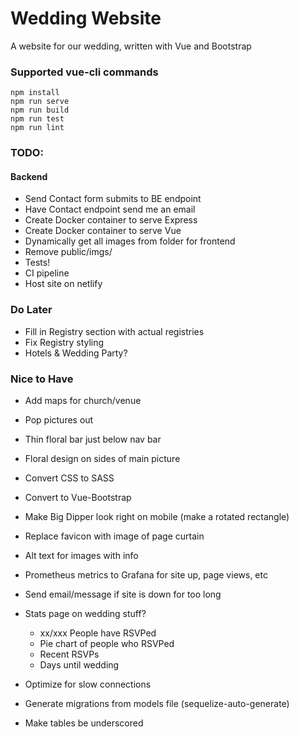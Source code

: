 # Wedding Website
A website for our wedding, written with Vue and Bootstrap

### Supported vue-cli commands
```
npm install
npm run serve
npm run build
npm run test
npm run lint
```

### TODO:

#### Backend
- Send Contact form submits to BE endpoint
- Have Contact endpoint send me an email
- Create Docker container to serve Express
- Create Docker container to serve Vue
- Dynamically get all images from folder for frontend
- Remove public/imgs/
- Tests!
- CI pipeline
- Host site on netlify

### Do Later
- Fill in Registry section with actual registries
- Fix Registry styling
- Hotels & Wedding Party?

### Nice to Have
- Add maps for church/venue
- Pop pictures out
- Thin floral bar just below nav bar
- Floral design on sides of main picture
- Convert CSS to SASS
- Convert to Vue-Bootstrap
- Make Big Dipper look right on mobile (make a rotated rectangle)
- Replace favicon with image of page curtain
- Alt text for images with info
- Prometheus metrics to Grafana for site up, page views, etc
- Send email/message if site is down for too long

- Stats page on wedding stuff?
    - xx/xxx People have RSVPed
    - Pie chart of people who RSVPed
    - Recent RSVPs
    - Days until wedding
- Optimize for slow connections
- Generate migrations from models file (sequelize-auto-generate)
- Make tables be underscored
